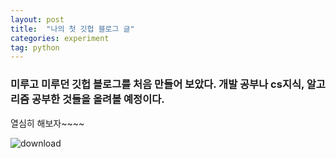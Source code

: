 ```yaml
---
layout: post
title:  "나의 첫 깃헙 블로그 글"
categories: experiment
tag: python
---
```


### 미루고 미루던 깃헙 블로그를 처음 만들어 보았다. 개발 공부나 cs지식, 알고리즘 공부한 것들을 올려볼 예정이다.

열심히 해보자~~~~



![download](C:\Users\msi\Documents\GitHub\developsy.github.io\images\2022-04-26-first\download.webp)
